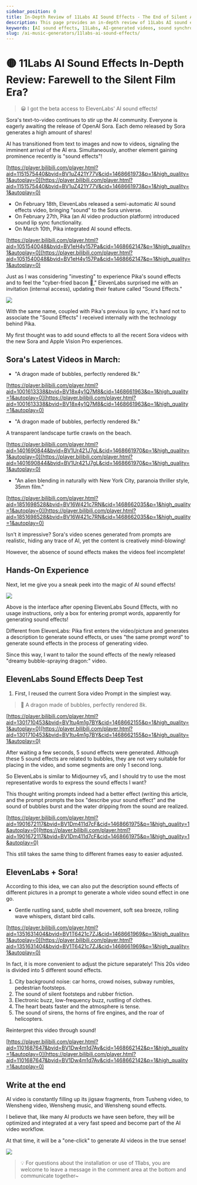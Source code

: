 ```yaml
---
sidebar_position: 0
title: In-Depth Review of 11Labs AI Sound Effects - The End of Silent AI Shorts?
description: This page provides an in-depth review of 11Labs AI sound effects, exploring its potential to revolutionize AI-generated videos by adding realistic audio.
keywords: [AI sound effects, 11Labs, AI-generated videos, sound synchronization, AI advancements]
slug: /ai-music-generators/11labs-ai-sound-effects/
---
```


# 🟡 11Labs AI Sound Effects In-Depth Review: Farewell to the Silent Film Era?

> 😀 I got the beta access to ElevenLabs' AI sound effects!

Sora's text-to-video continues to stir up the AI community. Everyone is eagerly awaiting the release of OpenAI Sora. Each demo released by Sora generates a high amount of shares!

AI has transitioned from text to images and now to videos, signaling the imminent arrival of the AI era. Simultaneously, another element gaining prominence recently is "sound effects"!

[https://player.bilibili.com/player.html?aid=1151575440&bvid=BV1uZ421Y77V&cid=1468661973&p=1&high_quality=1&autoplay=0](https://player.bilibili.com/player.html?aid=1151575440&bvid=BV1uZ421Y77V&cid=1468661973&p=1&high_quality=1&autoplay=0)

- On February 18th, ElevenLabs released a semi-automatic AI sound effects video, bringing "sound" to the Sora universe.
- On February 27th, Pika (an AI video production platform) introduced sound lip sync functionality.
- On March 10th, Pika integrated AI sound effects.

[https://player.bilibili.com/player.html?aid=1051540048&bvid=BV1eH4y157Pa&cid=1468662147&p=1&high_quality=1&autoplay=0](https://player.bilibili.com/player.html?aid=1051540048&bvid=BV1eH4y157Pa&cid=1468662147&p=1&high_quality=1&autoplay=0)

Just as I was considering "investing" to experience Pika's sound effects and to feel the "cyber-fried bacon 🥓," ElevenLabs surprised me with an invitation (internal access), updating their feature called "Sound Effects."

![](https://cdn.jsdelivr.net/gh/donttal/imgbed/img/9cce409e1cdb9413c301fa916c6417da.png)

With the same name, coupled with Pika's previous lip sync, it's hard not to associate the "Sound Effects" I received internally with the technology behind Pika.

My first thought was to add sound effects to all the recent Sora videos with the new Sora and Apple Vision Pro experiences.

## Sora's Latest Videos in March:

- "A dragon made of bubbles, perfectly rendered 8k."

[https://player.bilibili.com/player.html?aid=1001613338&bvid=BV18x4y1Q7M8&cid=1468661963&p=1&high_quality=1&autoplay=0](https://player.bilibili.com/player.html?aid=1001613338&bvid=BV18x4y1Q7M8&cid=1468661963&p=1&high_quality=1&autoplay=0)

- "A dragon made of bubbles, perfectly rendered 8k."

A transparent landscape turtle crawls on the beach.

[https://player.bilibili.com/player.html?aid=1401690844&bvid=BV1Ur421J7gL&cid=1468661970&p=1&high_quality=1&autoplay=0](https://player.bilibili.com/player.html?aid=1401690844&bvid=BV1Ur421J7gL&cid=1468661970&p=1&high_quality=1&autoplay=0)

- "An alien blending in naturally with New York City, paranoia thriller style, 35mm film."

[https://player.bilibili.com/player.html?aid=1851698528&bvid=BV16W421c7RN&cid=1468662035&p=1&high_quality=1&autoplay=0](https://player.bilibili.com/player.html?aid=1851698528&bvid=BV16W421c7RN&cid=1468662035&p=1&high_quality=1&autoplay=0)

Isn't it impressive? Sora's video scenes generated from prompts are realistic, hiding any trace of AI, yet the content is creatively mind-blowing!

However, the absence of sound effects makes the videos feel incomplete!

## Hands-On Experience

Next, let me give you a sneak peek into the magic of AI sound effects!

![](https://cdn.jsdelivr.net/gh/donttal/imgbed/img/1fc95ca530d847b617ae0455beaa6300.png)

Above is the interface after opening ElevenLabs Sound Effects, with no usage instructions, only a box for entering prompt words, apparently for generating sound effects!

Different from ElevenLabs: Pika first enters the video/picture and generates a description to generate sound effects, or uses "the same prompt word" to generate sound effects in the process of generating video.

Since this way, I want to tailor the sound effects of the newly released "dreamy bubble-spraying dragon:" video.

## ElevenLabs Sound Effects Deep Test

1. First, I reused the current Sora video Prompt in the simplest way.

> 🤠 A dragon made of bubbles, perfectly rendered 8k.

[https://player.bilibili.com/player.html?aid=1301710453&bvid=BV1tu4m1g7BY&cid=1468662155&p=1&high_quality=1&autoplay=0](https://player.bilibili.com/player.html?aid=1301710453&bvid=BV1tu4m1g7BY&cid=1468662155&p=1&high_quality=1&autoplay=0)

After waiting a few seconds, 5 sound effects were generated. Although these 5 sound effects are related to bubbles, they are not very suitable for placing in the video, and some segments are only 1 second long.

So ElevenLabs is similar to Midjourney v5, and I should try to use the most representative words to express the sound effects I want?

This thought writing prompts indeed had a better effect (writing this article, and the prompt prompts the box "describe your sound effect" and the sound of bubbles burst and the water dripping from the sound are realized.

[https://player.bilibili.com/player.html?aid=1901672117&bvid=BV1Dm411d7cF&cid=1468661975&p=1&high_quality=1&autoplay=0](https://player.bilibili.com/player.html?aid=1901672117&bvid=BV1Dm411d7cF&cid=1468661975&p=1&high_quality=1&autoplay=0)

This still takes the same thing to different frames easy to easier adjusted.

## ElevenLabs + Sora!

According to this idea, we can also put the description sound effects of different pictures in a prompt to generate a whole video sound effect in one go.

- Gentle rustling sand, subtle shell movement, soft sea breeze, rolling wave whispers, distant bird calls.

[https://player.bilibili.com/player.html?aid=1351631404&bvid=BV1T6421c7ZJ&cid=1468661969&p=1&high_quality=1&autoplay=0](https://player.bilibili.com/player.html?aid=1351631404&bvid=BV1T6421c7ZJ&cid=1468661969&p=1&high_quality=1&autoplay=0)

In fact, it is more convenient to adjust the picture separately! This 20s video is divided into 5 different sound effects.

1. City background noise: car horns, crowd noises, subway rumbles, pedestrian footsteps.
2. The sound of silent footsteps and rubber friction.
3. Electronic buzz, low-frequency buzz, rustling of clothes.
4. The heart beats faster and the atmosphere is tense.
5. The sound of sirens, the horns of fire engines, and the roar of helicopters.

Reinterpret this video through sound!

[https://player.bilibili.com/player.html?aid=1101687647&bvid=BV1Dw4m1d7Av&cid=1468662142&p=1&high_quality=1&autoplay=0](https://player.bilibili.com/player.html?aid=1101687647&bvid=BV1Dw4m1d7Av&cid=1468662142&p=1&high_quality=1&autoplay=0)

## Write at the end

AI video is constantly filling up its jigsaw fragments, from Tusheng video, to Wensheng video, Wensheng music, and Wensheng sound effects.

I believe that, like many AI products we have seen before, they will be optimized and integrated at a very fast speed and become part of the AI video workflow.

At that time, it will be a "one-click" to generate AI videos in the true sense!

![](https://cdn.jsdelivr.net/gh/donttal/imgbed/img/a30e45a97e16ea858e905f1f3888d7e0.jpg)

> 💡 For questions about the installation or use of 11labs, you are welcome to leave a message in the comment area at the bottom and communicate together~